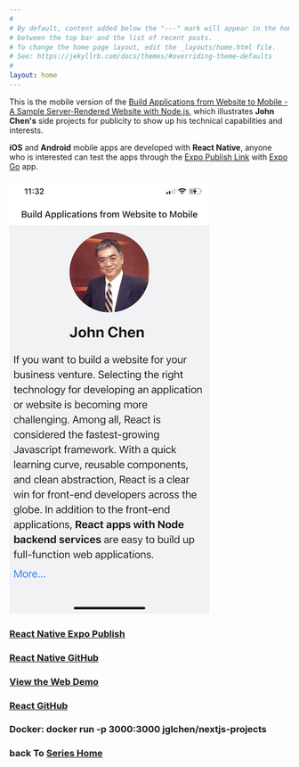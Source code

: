 ```yaml
---
#
# By default, content added below the "---" mark will appear in the home page
# between the top bar and the list of recent posts.
# To change the home page layout, edit the _layouts/home.html file.
# See: https://jekyllrb.com/docs/themes/#overriding-theme-defaults
#
layout: home
---
```


This is the mobile version of the [Build Applications from Website to Mobile - A Sample Server-Rendered Website with Node.js](https://nextjs-projects-wheat.vercel.app/), which illustrates **John Chen's** side projects for publicity to show up his technical capabilities and interests.

**iOS** and **Android** mobile apps are developed with **React Native**, anyone who is interested can test the apps through the [Expo Publish Link](https://exp.host/@jglchen/nextjs-projects) with [Expo Go](https://expo.dev/client) app.

![react-native-nextjs-projects-screenshot](/images/react-native-nextjs-projects-screenshot.png)

### [React Native Expo Publish](https://expo.dev/@jglchen/nextjs-projects)
### [React Native GitHub](https://github.com/jglchen/react-native-nextjs-projects)
### [View the Web Demo](https://nextjs-projects-wheat.vercel.app/)
### [React GitHub](https://github.com/jglchen/nextjs-projects)
### Docker: docker run -p 3000:3000 jglchen/nextjs-projects
### back To [Series Home](https://jglchen.github.io/)
